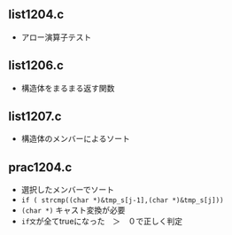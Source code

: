 ## list1204.c
- アロー演算子テスト

## list1206.c
- 構造体をまるまる返す関数

## list1207.c
- 構造体のメンバーによるソート

## prac1204.c
- 選択したメンバーでソート
- `if ( strcmp((char *)&tmp_s[j-1],(char *)&tmp_s[j]))`
 - `(char *)` キャスト変換が必要
 - `if文`が全てtrueになった　＞　０で正しく判定
